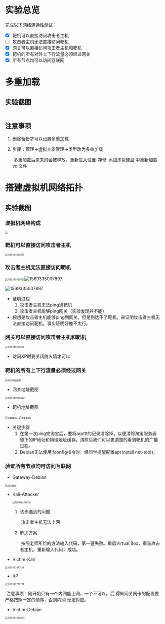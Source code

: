 # 实验总览

完成以下网络连通性测试；

- [x] 靶机可以直接访问攻击者主机
- [ ] 攻击者主机无法直接访问靶机
- [x] 网关可以直接访问攻击者主机和靶机
- [x] 靶机的所有对外上下行流量必须经过网关
- [x] 所有节点均可以访问互联网

# 多重加载

## 实验截图

<img src="D:\HW\NS\chp01_multi.JPG" alt="" style="zoom:50%;" />

## 注意事项

1. 删除备份才可以设置多重加载

2. 步骤：管理->虚拟介质管理->类型改为多重加载

   ​		多重加载后原来的会被释放，重新进入设置-存储-添加虚拟硬盘 中重新加载vdi文件

# 搭建虚拟机网络拓扑

## 实验截图

### 虚拟机网络构成

<img src="D:\HW\NS\chp01_topol.JPG" style="zoom:50%;" />

### 靶机可以直接访问攻击者主机

<img src="C:\Users\ALIENWARE\AppData\Roaming\Typora\typora-user-images\1569244626019.png" alt="1569244626019" style="zoom:50%;" />

### 攻击者主机无法直接访问靶机

<img src="C:\Users\ALIENWARE\AppData\Roaming\Typora\typora-user-images\1569245835025.png" alt="1569245835025" style="zoom:50%;" />![1569335007897](C:\Users\ALIENWARE\AppData\Roaming\Typora\typora-user-images\1569335007897.png)

![1569335007897](C:\Users\ALIENWARE\AppData\Roaming\Typora\typora-user-images\1569335007897.png)

* 证明过程
  1. 攻击者主机无法ping通靶机
  2. 攻击者主机能够ping网关（实验发现并不能）
* 预想是攻击者主机能够ping到网关，但是到达不了靶机，来证明攻击者主机无法直接访问靶机。事实证明好像不太行。

### 网关可以直接访问攻击者主机和靶机

<img src="C:\Users\ALIENWARE\AppData\Roaming\Typora\typora-user-images\1569245589537.png" alt="1569245589537" style="zoom:50%;" />

* 访问XP时要关闭防火墙才可以

### 靶机的所有上下行流量必须经过网关

<img src="C:\Users\ALIENWARE\AppData\Roaming\Typora\typora-user-images\1569247047346.png" alt="网关地址截图" style="zoom:50%;" />

* 网关地址截图

<img src="C:\Users\ALIENWARE\AppData\Roaming\Typora\typora-user-images\1569249058222.png" alt="1569249058222" style="zoom:50%;" />

* 靶机地址截图

<img src="C:\Users\ALIENWARE\AppData\Roaming\Typora\typora-user-images\1569249854997.png" alt="流量监测a" style="zoom:50%;" />

<img src="C:\Users\ALIENWARE\AppData\Roaming\Typora\typora-user-images\1569249761873.png" alt="流量监测b" style="zoom:50%;" />

* 关键步骤
  1. 在第一次ping完淘宝后，要将arp中的记录清除掉，以便清除淘宝服务器留下的IP地址和物理地址缓存。清除后我们可以更清楚的看到靶机的广播过程。
  2. Debian无法使用ifconfig指令时，经同学提醒配置apt install net-tools。

### 验证所有节点均可访问互联网

* Gateway-Debian

<img src="D:\HW\NS\chp01_GateNet.JPG" alt="网关联网" style="zoom:50%;" />

* Kali-Attacker

  <img src="C:\Users\ALIENWARE\AppData\Roaming\Typora\typora-user-images\1569162446116.png" alt="1569162446116" style="zoom:50%;" />

  1. 该步遇到的问题

     ​	攻击者主机无法上网

  2. 解决方案

     ​	按照老师所给的方法输入代码，第一遍失败。重启Virtual Box，重装攻击者主机，重新输入代码，成功。

* Victim-Kali

<img src="C:\Users\ALIENWARE\AppData\Roaming\Typora\typora-user-images\1569333377134.png" alt="1569333377134" style="zoom:50%;" />

* XP

<img src="C:\Users\ALIENWARE\AppData\Roaming\Typora\typora-user-images\1569242772274.png" alt="1569242772274" style="zoom:50%;" />

​		注意事项：刚开始只有一个内网能上网，一个不可以。后						得知网关网卡的配置要严格按照一定的顺序，否则内网						无法对应。

* Victim-Debian

<img src="C:\Users\ALIENWARE\AppData\Roaming\Typora\typora-user-images\1569333326005.png" alt="1569333326005" style="zoom:50%;" />
